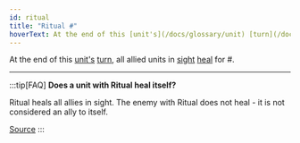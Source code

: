 ```yaml
---
id: ritual
title: "Ritual #"
hoverText: At the end of this [unit's](/docs/glossary/unit) [turn](/docs/glossary/turn), all allied units in [sight](/docs/glossary/sight) [heal](/docs/glossary/healing) for \#.
---
```


At the end of this [unit's](/docs/glossary/unit) [turn](/docs/glossary/turn), all allied units in [sight](/docs/glossary/sight) [heal](/docs/glossary/healing) for #.

---

:::tip[FAQ]
**Does a unit with Ritual heal itself?**

Ritual heals all allies in sight. The enemy with Ritual does not heal - it is not considered an ally to itself.

<a href="https://support.chiptheorygames.com/support/solutions/articles/33000294293" target="_blank">Source</a>
:::
